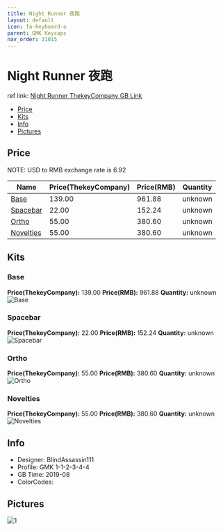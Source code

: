 ```yaml
---
title: Night Runner 夜跑
layout: default
icon: fa-keyboard-o
parent: GMK Keycaps
nav_order: 31015
---
```


# Night Runner 夜跑

ref link: [Night Runner ThekeyCompany GB Link](https://thekey.company/collections/night-runner/products/gmk-night-runner)

* [Price](#price)
* [Kits](#kits)
* [Info](#info)
* [Pictures](#pictures)


## Price  
NOTE: USD to RMB exchange rate is 6.92

| Name          | Price(ThekeyCompany)    |  Price(RMB) | Quantity |
| ------------- | ------------ |  ---------- | -------- |
|[Base](#base)|139.00|961.88|unknown|
|[Spacebar](#spacebar)|22.00|152.24|unknown|
|[Ortho](#ortho)|55.00|380.60|unknown|
|[Novelties](#novelties)|55.00|380.60|unknown|


## Kits
### Base
**Price(ThekeyCompany):** 139.00    **Price(RMB):** 961.88    **Quantity:** unknown  
<img src="{{ 'assets/images/gmk-keycaps/nightrunner/kits_pics/base.jpg' | relative_url }}" alt="Base" class="image featured">

### Spacebar
**Price(ThekeyCompany):** 22.00    **Price(RMB):** 152.24    **Quantity:** unknown  
<img src="{{ 'assets/images/gmk-keycaps/nightrunner/kits_pics/spacebar.jpg' | relative_url }}" alt="Spacebar" class="image featured">

### Ortho
**Price(ThekeyCompany):** 55.00    **Price(RMB):** 380.60    **Quantity:** unknown  
<img src="{{ 'assets/images/gmk-keycaps/nightrunner/kits_pics/ortho.jpg' | relative_url }}" alt="Ortho" class="image featured">

### Novelties
**Price(ThekeyCompany):** 55.00    **Price(RMB):** 380.60    **Quantity:** unknown  
<img src="{{ 'assets/images/gmk-keycaps/nightrunner/kits_pics/novelties.jpg' | relative_url }}" alt="Novelties" class="image featured">


## Info
* Designer: BlindAssassin111
* Profile: GMK 1-1-2-3-4-4
* GB Time: 2019-08
* ColorCodes:  


## Pictures
<img src="{{ 'assets/images/gmk-keycaps/nightrunner/rendering_pics/1.jpg' | relative_url }}" alt="1" class="image featured">
